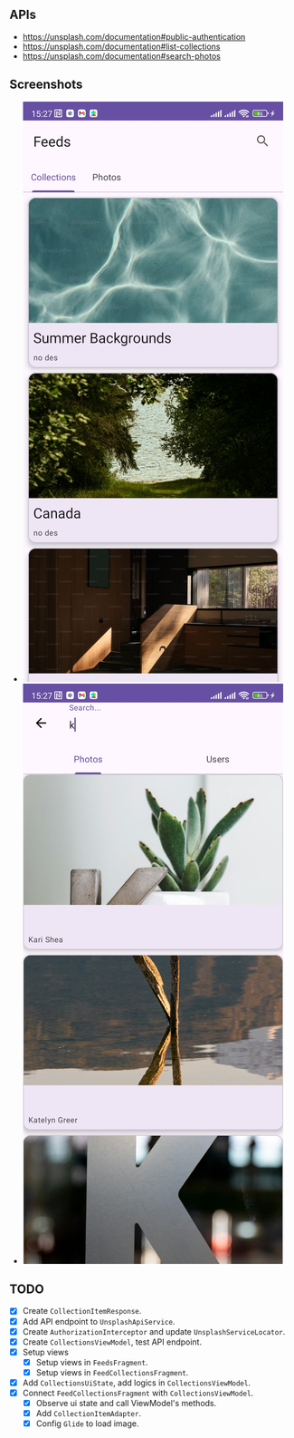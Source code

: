 ## APIs

- https://unsplash.com/documentation#public-authentication
- https://unsplash.com/documentation#list-collections
- https://unsplash.com/documentation#search-photos

## Screenshots

- ![Feeds](https://github.com/sangdepzaiaa/mvvmfirst/blob/master/app/src/main/assets/Screenshot_2025-06-27-15-27-46-963_com.example.myapplication.jpg)
- ![Search](https://github.com/sangdepzaiaa/mvvmfirst/blob/master/app/src/main/assets/Screenshot_2025-06-27-15-27-59-902_com.example.myapplication.jpg)

## TODO

- [x] Create `CollectionItemResponse`.
- [x] Add API endpoint to `UnsplashApiService`.
- [x] Create `AuthorizationInterceptor` and update `UnsplashServiceLocator`.
- [x] Create `CollectionsViewModel`, test API endpoint.
- [x] Setup views
  - [x] Setup views in `FeedsFragment`.
  - [x] Setup views in `FeedCollectionsFragment`.
- [x] Add `CollectionsUiState`, add logics in `CollectionsViewModel`.
- [x] Connect `FeedCollectionsFragment` with `CollectionsViewModel`.
  - [x] Observe ui state and call ViewModel's methods.
  - [x] Add `CollectionItemAdapter`.
  - [x] Config `Glide` to load image.
